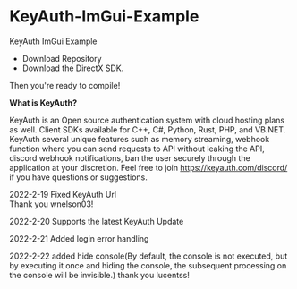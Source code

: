 # KeyAuth-ImGui-Example
KeyAuth ImGui Example

- Download Repository
- Download the DirectX SDK.

Then you're ready to compile!

**What is KeyAuth?**

KeyAuth is an Open source authentication system with cloud hosting plans as well. Client SDKs available for C++, C#, Python, Rust, PHP, and VB.NET.
KeyAuth several unique features such as memory streaming, webhook function where you can send requests to API without leaking the API, discord webhook notifications, ban the user securely through the application at your discretion.
Feel free to join https://keyauth.com/discord/ if you have questions or suggestions.

2022-2-19 Fixed KeyAuth Url      
Thank you wnelson03!

2022-2-20 Supports the latest KeyAuth Update

2022-2-21 Added login error handling

2022-2-22 added hide console(By default, the console is not executed, but by executing it once and hiding the console, the subsequent processing on the console will be invisible.)
thank you lucentss!

